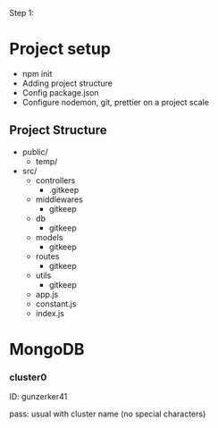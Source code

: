 Step 1:

# Project setup

* npm init
* Adding project structure
* Config package.json
* Configure nodemon, git, prettier on a project scale

## Project Structure

* public/
  * temp/
* src/
  * controllers
    * .gitkeep
  * middlewares
    * gitkeep
  * db
    * gitkeep
  * models
    * gitkeep
  * routes
    * gitkeep
  * utils
    * gitkeep
  * app.js
  * constant.js
  * index.js

# MongoDB

### cluster0

ID: gunzerker41

pass: usual with cluster name (no special characters)
